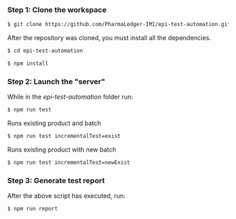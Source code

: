 ### Step 1: Clone the workspace

```sh
$ git clone https://github.com/PharmaLedger-IMI/epi-test-automation.git
```

After the repository was cloned, you must install all the dependencies.

```sh
$ cd epi-test-automation

$ npm install
```

### Step 2: Launch the "server"

While in the *epi-test-automation* folder run:

```sh
$ npm run test
```
Runs existing product and batch
```sh
$ npm run test incrementalTest=exist
```
Runs existing product with new batch
```sh
$ npm run test incrementalTest=newExist
```

### Step 3: Generate test report

After the above script has executed, run:

```sh
$ npm run report
```